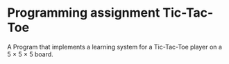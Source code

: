 # Programming assignment Tic-Tac-Toe
A Program that implements a learning system for a Tic-Tac-Toe player on a 5 × 5 × 5 board.
